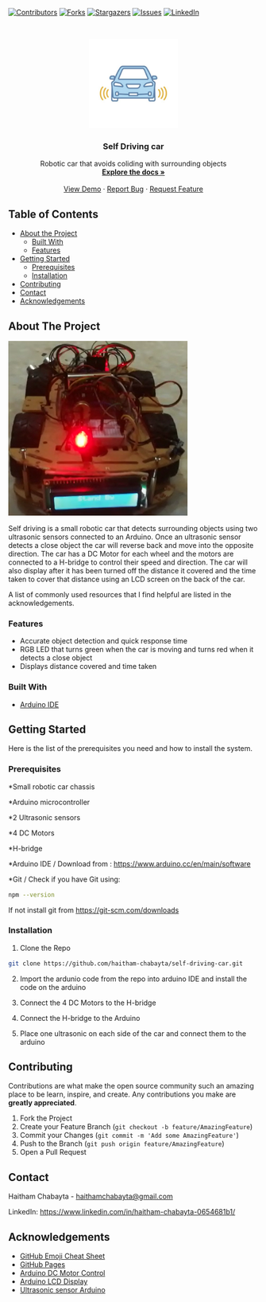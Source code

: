 
[![Contributors][contributors-shield]][contributors-url]
[![Forks][forks-shield]][forks-url]
[![Stargazers][stars-shield]][stars-url]
[![Issues][issues-shield]][issues-url]
[![LinkedIn][linkedin-shield]][linkedin-url]



<!-- PROJECT LOGO -->
<br />
<p align="center">
  <a href="https://github.com/haitham-chabayta/self-driving-car">
     <img src="images/logo.png" alt="Logo" width="180" height="180">
 </a>

  <h3 align="center">Self Driving car</h3>

  <p align="center">
    Robotic car that avoids coliding with surrounding objects
    <br />
    <a href="https://github.com/haitham-chabayta/self-driving-car"><strong>Explore the docs »</strong></a>
    <br />
    <br />
    <a href="https://github.com/haitham-chabayta/self-driving-car/blob/master/Demo-Video1.mp4">View Demo</a>
    ·
    <a href="https://github.com/haitham-chabayta/self-driving-car/issues">Report Bug</a>
    ·
    <a href="https://github.com/haitham-chabayta/self-driving-car/issues">Request Feature</a>
  </p>
</p>



<!-- TABLE OF CONTENTS -->
## Table of Contents

* [About the Project](#about-the-project)
  * [Built With](#built-with)
  * [Features](#features)
* [Getting Started](#getting-started)
  * [Prerequisites](#prerequisites)
  * [Installation](#installation)
* [Contributing](#contributing)
* [Contact](#contact)
* [Acknowledgements](#acknowledgements)



<!-- ABOUT THE PROJECT -->
## About The Project

[![Screen Shot][product-screenshot]](https://github.com/haitham-chabayta/self-driving-car/)

Self driving is a small robotic car that detects surrounding objects using two ultrasonic sensors connected to an Arduino. Once an ultrasonic sensor detects a close object the car will reverse back and move into the opposite direction. The car has a DC Motor for each wheel and the motors are connected to a H-bridge to control their speed and direction. The car will also display after it has been turned off the distance it covered and the time taken to cover that distance using an LCD screen on the back of the car.

A list of commonly used resources that I find helpful are listed in the acknowledgements.

### Features
* Accurate object detection and quick response time
* RGB LED that turns green when the car is moving and turns red when it detects a close object
* Displays distance covered and time taken


### Built With
* [Arduino IDE](https://www.arduino.cc/en/main/software)

## Getting Started
Here is the list of the prerequisites you need and how to install the system.

### Prerequisites

*Small robotic car chassis

*Arduino microcontroller 

*2 Ultrasonic sensors

*4 DC Motors 

*H-bridge

*Arduino IDE / Download from : https://www.arduino.cc/en/main/software

*Git / Check if you have Git using:
```sh
npm --version
```
If not install git from https://git-scm.com/downloads



### Installation

1. Clone the Repo 
```sh
git clone https://github.com/haitham-chabayta/self-driving-car.git
```
2. Import the ardunio code from the repo into arduino IDE and install the code on the arduino

3. Connect the 4 DC Motors to the H-bridge

4. Connect the H-bridge to the Arduino

5. Place one ultrasonic on each side of the car and connect them to the arduino

<!-- CONTRIBUTING -->
## Contributing

Contributions are what make the open source community such an amazing place to be learn, inspire, and create. Any contributions you make are **greatly appreciated**.

1. Fork the Project
2. Create your Feature Branch (`git checkout -b feature/AmazingFeature`)
3. Commit your Changes (`git commit -m 'Add some AmazingFeature'`)
4. Push to the Branch (`git push origin feature/AmazingFeature`)
5. Open a Pull Request


<!-- CONTACT -->
## Contact

Haitham Chabayta - haithamchabayta@gmail.com

LinkedIn: https://www.linkedin.com/in/haitham-chabayta-0654681b1/



<!-- ACKNOWLEDGEMENTS -->
## Acknowledgements
* [GitHub Emoji Cheat Sheet](https://www.webpagefx.com/tools/emoji-cheat-sheet)
* [GitHub Pages](https://pages.github.com)
* [Arduino DC Motor Control](https://howtomechatronics.com/tutorials/arduino/arduino-dc-motor-control-tutorial-l298n-pwm-h-bridge/)
* [Arduino LCD Display](https://www.arduino.cc/en/Tutorial/LiquidCrystalDisplay)
* [Ultrasonic sensor Arduino](https://www.tutorialspoint.com/arduino/arduino_ultrasonic_sensor.htm#:~:text=Advertisements,or%201%E2%80%9D%20to%2013%20feet.)



[contributors-shield]: https://img.shields.io/github/contributors/haitham-chabayta/self-driving-car.svg?style=flat-square
[contributors-url]: https://github.com/haitham-chabayta/self-driving-car/graphs/contributors
[forks-shield]: https://img.shields.io/github/forks/haitham-chabayta/self-driving-car.svg?style=flat-square
[forks-url]: https://github.com/haitham-chabayta/self-driving-car/network/members
[stars-shield]: https://img.shields.io/github/stars/haitham-chabayta/self-driving-car.svg?style=flat-square
[stars-url]: https://github.com/haitham-chabayta/self-driving-car/stargazers
[issues-shield]: https://img.shields.io/github/issues/haitham-chabayta/self-driving-car.svg?style=flat-square
[issues-url]: https://github.com/haitham-chabayta/self-driving-car/issues
[linkedin-shield]: https://img.shields.io/badge/-LinkedIn-black.svg?style=flat-square&logo=linkedin&colorB=555
[linkedin-url]: https://www.linkedin.com/in/haitham-chabayta-0654681b1/
[product-screenshot]: images/screenshot.png
